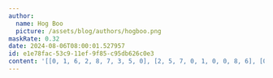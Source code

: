 ```yaml
---
author:
  name: Hog Boo
  picture: /assets/blog/authors/hogboo.png
maskRate: 0.32
date: 2024-08-06T08:00:01.527957
id: e1e78fac-53c9-11ef-9f85-c95db626c0e3
content: '[[0, 1, 6, 2, 8, 7, 3, 5, 0], [2, 5, 7, 0, 1, 0, 0, 8, 6], [0, 3, 8, 6, 0, 9, 0, 0, 2], [5, 6, 4, 0, 2, 0, 8, 7, 9], [1, 8, 9, 5, 0, 0, 4, 2, 0], [0, 0, 2, 4, 9, 8, 1, 6, 5], [8, 0, 0, 9, 0, 0, 5, 4, 7], [6, 9, 0, 7, 0, 0, 2, 3, 8], [7, 4, 5, 0, 3, 2, 6, 9, 0]]'
---
```

